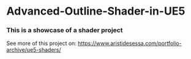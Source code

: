 # Advanced-Outline-Shader-in-UE5
### This is a showcase of a shader project
 
See more of this project on: https://www.aristidesessa.com/portfolio-archive/ue5-shaders/
